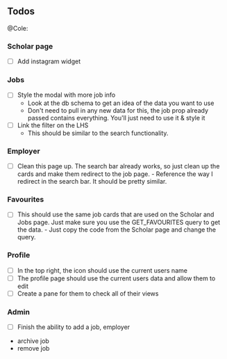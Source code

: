 ## Todos

@Cole:
### Scholar page
- [ ] Add instagram widget

### Jobs
- [ ] Style the modal with more job info
    - Look at the db schema to get an idea of the data you want to use
    - Don't need to pull in any new data for this, the job prop already passed contains everything.
      You'll just need to use it & style it
- [ ] Link the filter on the LHS
    - This should be similar to the search functionality.

### Employer
- [ ] Clean this page up. The search bar already works, so just clean up the cards and make them redirect
      to the job page.
      - Reference the way I redirect in the search bar. It should be pretty similar.

### Favourites
- [ ] This should use the same job cards that are used on the Scholar and Jobs page. Just make sure you
      use the GET_FAVOURITES query to get the data.
      - Just copy the code from the Scholar page and change the query.

### Profile
- [ ] In the top right, the icon should use the current users name
- [ ] The profile page should use the current users data and allow them to edit
- [ ] Create a pane for them to check all of their views

### Admin
- [ ] Finish the ability to add a job, employer
- archive job 
- remove job 